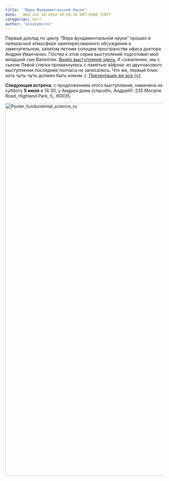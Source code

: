 ```yaml
---
title:  "Вера Фундаментальной Науки"
date:   Wed Jun 18 2014 20:50:38 GMT-0500 (CDT)
categories: пост
author: "alexeyburov"
---
```


Первый доклад по циклу "Вера фундаментальной науки" прошел в прекрасной атмосфере заинтересованного обсуждения в замечательном, залитом летним солнцем пространстве офиса доктора Андрея Иванченко. Постер к этой серии выступлений подготовил мой младший сын Валентин. <a href="https://www.youtube.com/watch?v=tDP6XadrIs8&amp;feature=em-upload_owner" target="_blank">Видео выступления здесь</a>. К сожалению, мы с сыном Левой слегка промахнулись с памятью айфона: из двухчасового выступления последние полчаса не записались. Что же, первый блин хоть чуть-чуть должен быть комом :). <a href="http://www.fermisocietyofphilosophy.org/CFF/Faith%20of%20Science/FaithOfScience_ru_part1.pdf" target="_blank">Презентация же вся тут</a>.

<strong>Следующая встреча</strong>, с продолжением этого выступления, намечена на субботу <strong>5 июля</strong> в 14:30, у Андрея дома (спасибо, Андрей!): 235 Moraine Road, Highland Park, IL, 60035.

<a href="https://russianchicagophilosophyforum.files.wordpress.com/2014/06/poster_fundumental_science_ru.png"><img class="alignnone  wp-image-12" src="http://russianchicagophilosophyforum.files.wordpress.com/2014/06/poster_fundumental_science_ru.png?w=187" alt="Poster_fundumental_science_ru" width="740" height="1187" /></a>